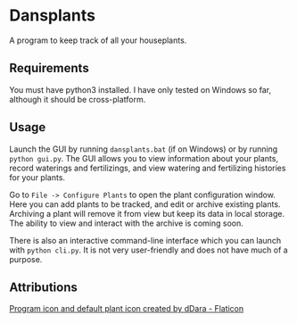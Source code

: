 ﻿# Dansplants

A program to keep track of all your houseplants.

## Requirements

You must have python3 installed. I have only tested on Windows so far, although it should be cross-platform.

## Usage

Launch the GUI by running `dansplants.bat` (if on Windows) or by running `python gui.py`. The GUI allows you to view information about your plants, record waterings and fertilizings, and view watering and fertilizing histories for your plants.

Go to `File -> Configure Plants` to open the plant configuration window. Here you can add plants to be tracked, and edit or archive existing plants. Archiving a plant will remove it from view but keep its data in local storage. The ability to view and interact with the archive is coming soon.

There is also an interactive command-line interface which you can launch with `python cli.py`. It is not very user-friendly and does not have much of a purpose.

## Attributions

<a href="https://www.flaticon.com/authors/ddara">Program icon and default plant icon created by dDara - Flaticon</a>

